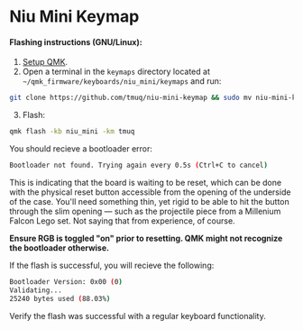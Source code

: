 # Niu Mini Keymap
#### Flashing instructions (GNU/Linux):
1. [Setup QMK](https://docs.qmk.fm/#/newbs_getting_started).
2. Open a terminal in the `keymaps` directory located at `~/qmk_firmware/keyboards/niu_mini/keymaps` and run:
```sh
git clone https://github.com/tmuq/niu-mini-keymap && sudo mv niu-mini-keymap tmuq
```
3. Flash:
```sh
qmk flash -kb niu_mini -km tmuq
```
You should recieve a bootloader error:
```sh
Bootloader not found. Trying again every 0.5s (Ctrl+C to cancel)
```
This is indicating that the board is waiting to be reset, which can be done with the physical reset button accessible from the opening of the underside of the case. You'll need something thin, yet rigid to be able to hit the button through the slim opening — such as the projectile piece from a Millenium Falcon Lego set. Not saying that from experience, of course.

**Ensure RGB is toggled "on" prior to resetting. QMK might not recognize the bootloader otherwise.**

If the flash is successful, you will recieve the following:
```sh
Bootloader Version: 0x00 (0)
Validating...
25240 bytes used (88.03%)
```
Verify the flash was successful with a regular keyboard functionality.
